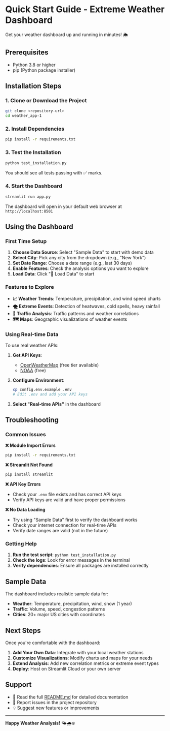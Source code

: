 # Quick Start Guide - Extreme Weather Dashboard

Get your weather dashboard up and running in minutes! 🌦️

## Prerequisites

- Python 3.8 or higher
- pip (Python package installer)

## Installation Steps

### 1. Clone or Download the Project
```bash
git clone <repository-url>
cd weather_app-1
```

### 2. Install Dependencies
```bash
pip install -r requirements.txt
```

### 3. Test the Installation
```bash
python test_installation.py
```

You should see all tests passing with ✅ marks.

### 4. Start the Dashboard
```bash
streamlit run app.py
```

The dashboard will open in your default web browser at `http://localhost:8501`

## Using the Dashboard

### First Time Setup
1. **Choose Data Source**: Select "Sample Data" to start with demo data
2. **Select City**: Pick any city from the dropdown (e.g., "New York")
3. **Set Date Range**: Choose a date range (e.g., last 30 days)
4. **Enable Features**: Check the analysis options you want to explore
5. **Load Data**: Click "🔄 Load Data" to start

### Features to Explore
- **📈 Weather Trends**: Temperature, precipitation, and wind speed charts
- **🌪️ Extreme Events**: Detection of heatwaves, cold spells, heavy rainfall
- **🚗 Traffic Analysis**: Traffic patterns and weather correlations
- **🗺️ Maps**: Geographic visualizations of weather events

### Using Real-time Data
To use real weather APIs:

1. **Get API Keys**:
   - [OpenWeatherMap](https://openweathermap.org/api) (free tier available)
   - [NOAA](https://www.weather.gov/documentation/services-web-api) (free)

2. **Configure Environment**:
   ```bash
   cp config.env.example .env
   # Edit .env and add your API keys
   ```

3. **Select "Real-time APIs"** in the dashboard

## Troubleshooting

### Common Issues

**❌ Module Import Errors**
```bash
pip install -r requirements.txt
```

**❌ Streamlit Not Found**
```bash
pip install streamlit
```

**❌ API Key Errors**
- Check your `.env` file exists and has correct API keys
- Verify API keys are valid and have proper permissions

**❌ No Data Loading**
- Try using "Sample Data" first to verify the dashboard works
- Check your internet connection for real-time APIs
- Verify date ranges are valid (not in the future)

### Getting Help

1. **Run the test script**: `python test_installation.py`
2. **Check the logs**: Look for error messages in the terminal
3. **Verify dependencies**: Ensure all packages are installed correctly

## Sample Data

The dashboard includes realistic sample data for:
- **Weather**: Temperature, precipitation, wind, snow (1 year)
- **Traffic**: Volume, speed, congestion patterns
- **Cities**: 20+ major US cities with coordinates

## Next Steps

Once you're comfortable with the dashboard:

1. **Add Your Own Data**: Integrate with your local weather stations
2. **Customize Visualizations**: Modify charts and maps for your needs
3. **Extend Analysis**: Add new correlation metrics or extreme event types
4. **Deploy**: Host on Streamlit Cloud or your own server

## Support

- 📖 Read the full [README.md](README.md) for detailed documentation
- 🐛 Report issues in the project repository
- 💡 Suggest new features or improvements

---

**Happy Weather Analysis!** 🌤️🌧️❄️ 